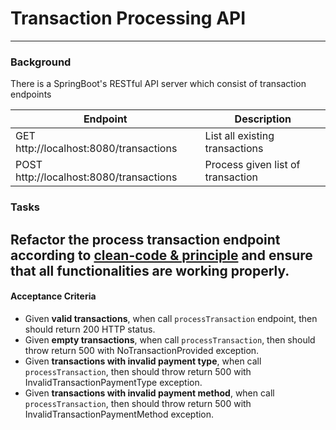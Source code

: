 # Transaction Processing API

---

### Background

There is a SpringBoot's RESTful API server which consist of transaction endpoints

| Endpoint                                | Description                       |
|-----------------------------------------|-----------------------------------|
| GET http://localhost:8080/transactions  | List all existing transactions    |
| POST http://localhost:8080/transactions | Process given list of transaction |                                |

### Tasks

Refactor the process transaction endpoint according
to [clean-code & principle](../../../../resources/static/clean-code-checklist.pdf)
and ensure that all functionalities are working properly.
---

#### Acceptance Criteria

* Given **valid transactions**, when call `processTransaction` endpoint, then should return 200 HTTP status.
* Given **empty transactions**, when call `processTransaction`, then should throw return 500 with NoTransactionProvided
  exception.
* Given **transactions with invalid payment type**, when call `processTransaction`, then should throw return 500 with InvalidTransactionPaymentType
  exception.
* Given **transactions with invalid payment method**, when call `processTransaction`, then should throw return 500 with InvalidTransactionPaymentMethod
    exception.